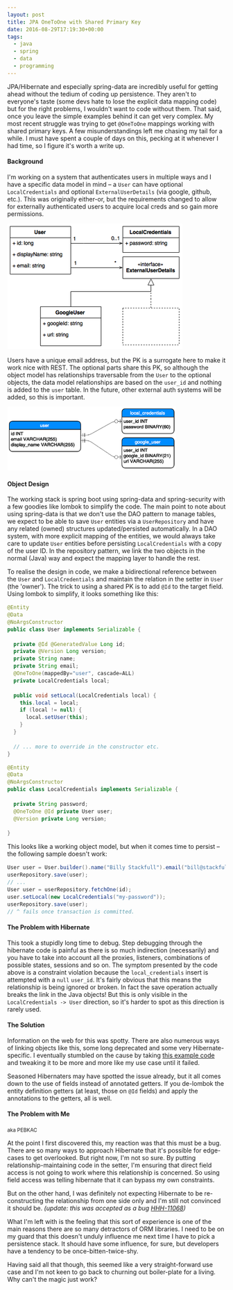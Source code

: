 ```yaml
---
layout: post
title: JPA OneToOne with Shared Primary Key
date: 2016-08-29T17:19:30+00:00
tags:
  - java
  - spring
  - data
  - programming
---
```


JPA/Hibernate and especially spring-data are incredibly useful for getting
ahead without the tedium of coding up persistence. They aren't to everyone's
taste (some devs hate to lose the explicit data mapping code) but for the right
problems, I wouldn't want to code without them. That said, once you leave the
simple examples behind it can get very complex. My most recent struggle was
trying to get `@OneToOne` mappings working with shared primary keys. A few
misunderstandings left me chasing my tail for a while. I must have spent a
couple of days on this, pecking at it whenever I had time, so I figure it's
worth a write up.

#### Background

I'm working on a system that authenticates users in multiple ways and I have a
specific data model in mind &ndash; a `User` can have optional
`LocalCredentials` and optional `ExternalUserDetails` (via google, github,
etc.). This was originally either-or, but the requirements changed to allow for
externally authenticated users to acquire local creds and so gain more
permissions.

<img class="size-full aligncenter" src="/assets/User-Model.png" alt="User Model" width="404" height="289" />

Users have a unique email address, but the PK is a surrogate here to make it
work nice with REST. The optional parts share this PK, so although the object
model has relationships traversable from the `User` to the optional objects,
the data model relationships are based on the `user_id` and nothing is added to
the `user` table. In the future, other external auth systems will be added, so
this is important.

<img class="aligncenter" src="/assets/User-Data-Model.png" alt="User Data Model" width="390" height="146" />

#### Object Design

The working stack is spring boot using spring-data and spring-security with a
few goodies like lombok to simplify the code. The main point to note about
using spring-data is that we don't use the DAO pattern to manage tables, we
expect to be able to save `User` entities via a `UserRepository` and have any
related (owned) structures updated/persisted automatically. In a DAO system,
with more explicit mapping of the entities, we would always take care to update
`User` entities before persisting `LocalCredentials` with a copy of the user
ID. In the repository pattern, we link the two objects in the normal (Java) way
and expect the mapping layer to handle the rest.

To realise the design in code, we make a bidirectional reference between the
`User` and `LocalCredentials` and maintain the relation in the setter in `User`
(the 'owner'). The trick to using a shared PK is to add `@Id` to the target
field. Using lombok to simplify, it looks something like this:

```java
@Entity
@Data
@NoArgsConstructor
public class User implements Serializable {

  private @Id @GeneratedValue Long id;
  private @Version Long version;
  private String name;
  private String email;
  @OneToOne(mappedBy="user", cascade=ALL)
  private LocalCredentials local;

  public void setLocal(LocalCredentials local) {
    this.local = local;
    if (local != null) {
      local.setUser(this);
    }
  }

  // ... more to override in the constructor etc.
}
```

```java
@Entity
@Data
@NoArgsConstructor
public class LocalCredentials implements Serializable {

  private String password;
  @OneToOne @Id private User user;
  @Version private Long version;

}
```

This looks like a working object model, but when it comes time to persist
&ndash; the following sample doesn't work:

```java
User user = User.builder().name("Billy Stackfull").email("bill@stackfull.com").build();
userRepository.save(user);
// ...
User user = userRepository.fetchOne(id);
user.setLocal(new LocalCredentials("my-password"));
userRepository.save(user);
// ^ fails once transaction is committed.
```

#### The Problem with Hibernate

This took a stupidly long time to debug. Step debugging through the hibernate
code is painful as there is so much indirection (necessarily) and you have to
take into account all the proxies, listeners, combinations of possible states,
sessions and so on. The symptom presented by the code above is a constraint
violation because the `local_credentials` insert is attempted with a `null`
`user_id`. It's fairly obvious that this means the relationship is being
ignored or broken. In fact the save operation actually breaks the link in the
Java objects! But this is only visible in the `LocalCredentials -> User`
direction, so it's harder to spot as this direction is rarely used.

#### The Solution

Information on the web for this was spotty. There are also numerous ways of
linking objects like this, some long deprecated and some very
Hibernate-specific. I eventually stumbled on the cause by taking [this example
code](https://hellokoding.com/jpa-one-to-one-shared-primary-key-relationship-mapping-example-with-spring-boot-maven-and-mysql/)
and tweaking it to be more and more like my use case until it failed.

Seasoned Hibernaters may have spotted the issue already, but it all comes down
to the use of fields instead of annotated getters. If you de-lombok the entity
definition getters (at least, those on `@Id` fields) and apply the annotations
to the getters, all is well.

#### The Problem with Me

<small>aka PEBKAC</small>

At the point I first discovered this, my reaction was that this must be a bug.
There are so many ways to approach Hibernate that it's possible for edge-cases
to get overlooked. But right now, I'm not so sure. By putting
relationship-maintaining code in the setter, I'm ensuring that direct field
access is not going to work where this relationship is concerned. So using
field access was telling hibernate that it can bypass my own constraints.

But on the other hand, I was definitely not expecting Hibernate to be
re-constructing the relationship from one side only and I'm still not convinced
it should be. _(update: this was accepted as a bug
[HHH-11068](https://hibernate.atlassian.net/browse/HHH-11068))_

What I'm left with is the feeling that this sort of experience is one of the
main reasons there are so many detractors of ORM libraries. I need to be on my
guard that this doesn't unduly influence me next time I have to pick a
persistence stack. It should have some influence, for sure, but developers have
a tendency to be once-bitten-twice-shy.

Having said all that though, this seemed like a very straight-forward use case
and I'm not keen to go back to churning out boiler-plate for a living. Why
can't the magic just work?

